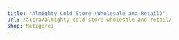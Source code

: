 ```yaml
---
title: "Almighty Cold Store (Wholesale and Retail)"
url: /accra/almighty-cold-store-wholesale-and-retail/
shop: Metzgerei
---
```

